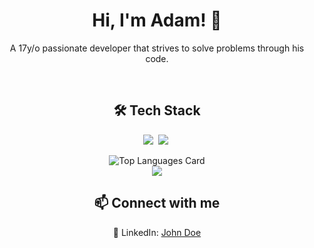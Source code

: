 <h1 align="center">Hi, I'm Adam! 👋</h1>
<div align="center">
<p>A 17y/o passionate developer that strives to solve problems through his code.</p><br>
</div>
<h2 align="center">🛠 Tech Stack</h2>
<div align="center">

<img src="https://img.shields.io/badge/Selenium-43B02A?logo=selenium&logoColor=fff">&nbsp;
<img src="https://img.shields.io/badge/Python-3776AB?logo=python&logoColor=fff">&nbsp;
</div>

<p align="center">
  <img src="https://github-readme-stats.vercel.app/api?username=adambankz&theme=nord&show_icons=true&hide_border=true&count_private=true" alt="Top Languages Card"><br>
  <img src="https://github-readme-streak-stats.herokuapp.com/?user=adambankz&theme=nord&hide_border=true"><br>

</p>

<h2 align="center">📫 Connect with me</h2>
<p align="center">🔗 LinkedIn: <a href="https://www.linkedin.com/in/johndoe" target="_blank">John Doe</a></p>
